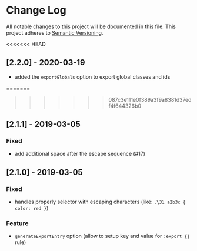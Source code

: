# Change Log
All notable changes to this project will be documented in this file.
This project adheres to [Semantic Versioning](http://semver.org/).

<<<<<<< HEAD
## [2.2.0] - 2020-03-19
- added the `exportGlobals` option to export global classes and ids

=======
>>>>>>> 087c3e111e0f389a3f9a8381d37edf4f644326b0
## [2.1.1] - 2019-03-05
### Fixed
- add additional space after the escape sequence (#17)

## [2.1.0] - 2019-03-05
### Fixed
- handles properly selector with escaping characters (like: `.\31 a2b3c { color: red }`)
### Feature
- `generateExportEntry` option (allow to setup key and value for `:export {}` rule)
